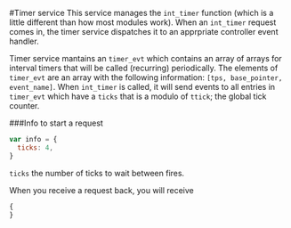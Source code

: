 #Timer service
This service manages the `int_timer` function (which is a little different than how most modules work). When an `int_timer` request
comes in, the timer service dispatches it to an apprpriate controller event handler.

Timer service mantains an `timer_evt` which contains an array of arrays for interval timers that will be called (recurring) periodically.
The elements of `timer_evt` are an array with the following information: `[tps, base_pointer, event_name]`.  When `int_timer` is called,
it will send events to all entries in `timer_evt` which have a `ticks` that is a modulo of `ttick`; the global tick counter.

###Info to start a request
```js
var info = {
  ticks: 4,
}
```
`ticks` the number of ticks to wait between fires.

When you receive a request back, you will receive 
```js
{
}
```
